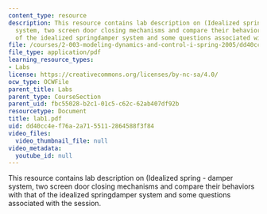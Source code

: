 ```yaml
---
content_type: resource
description: This resource contains lab description on (Idealized spring - damper
  system, two screen door closing mechanisms and compare their behaviors with that
  of the idealized springdamper system and some questions associated with the session.
file: /courses/2-003-modeling-dynamics-and-control-i-spring-2005/dd40cc4ef76a2a7155112864588f3f84_lab1.pdf
file_type: application/pdf
learning_resource_types:
- Labs
license: https://creativecommons.org/licenses/by-nc-sa/4.0/
ocw_type: OCWFile
parent_title: Labs
parent_type: CourseSection
parent_uid: fbc55028-b2c1-01c5-c62c-62ab407df92b
resourcetype: Document
title: lab1.pdf
uid: dd40cc4e-f76a-2a71-5511-2864588f3f84
video_files:
  video_thumbnail_file: null
video_metadata:
  youtube_id: null
---
```

This resource contains lab description on (Idealized spring - damper system, two screen door closing mechanisms and compare their behaviors with that of the idealized springdamper system and some questions associated with the session.